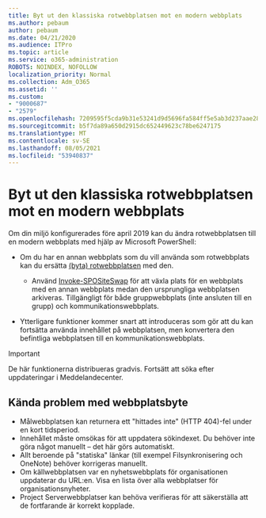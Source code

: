```yaml
---
title: Byt ut den klassiska rotwebbplatsen mot en modern webbplats
ms.author: pebaum
author: pebaum
ms.date: 04/21/2020
ms.audience: ITPro
ms.topic: article
ms.service: o365-administration
ROBOTS: NOINDEX, NOFOLLOW
localization_priority: Normal
ms.collection: Adm_O365
ms.assetid: ''
ms.custom:
- "9000687"
- "2579"
ms.openlocfilehash: 7209595f5cda9b31e53241d9d5696fa584ff5e5ab3d237aae28542bf7aec9398
ms.sourcegitcommit: b5f7da89a650d2915dc652449623c78be6247175
ms.translationtype: MT
ms.contentlocale: sv-SE
ms.lasthandoff: 08/05/2021
ms.locfileid: "53940837"
---
```

# <a name="swap-your-classic-root-site-with-a-modern-site"></a>Byt ut den klassiska rotwebbplatsen mot en modern webbplats

Om din miljö konfigurerades före april 2019 kan du ändra rotwebbplatsen till en modern webbplats med hjälp av Microsoft PowerShell:

- Om du har en annan webbplats som du vill använda som rotwebbplats kan du ersätta [(byta) rotwebbplatsen](https://docs.microsoft.com/sharepoint/modern-root-site) med den. 
    - Använd [Invoke-SPOSiteSwap](https://docs.microsoft.com/powershell/module/sharepoint-online/invoke-spositeswap?view=sharepoint-ps) för att växla plats för en webbplats med en annan webbplats medan den ursprungliga webbplatsen arkiveras. Tillgängligt för både gruppwebbplats (inte ansluten till en grupp) och kommunikationswebbplats. 

- Ytterligare funktioner kommer snart att introduceras som gör att du kan fortsätta använda innehållet på webbplatsen, men konvertera den befintliga webbplatsen till en kommunikationswebbplats. 
>[!Important]
>De här funktionerna distribueras gradvis. Fortsätt att söka efter uppdateringar i Meddelandecenter. 

## <a name="known-issues-with-swapping-sites"></a>Kända problem med webbplatsbyte

- Målwebbplatsen kan returnera ett "hittades inte" (HTTP 404)-fel under en kort tidsperiod.
- Innehållet måste omsökas för att uppdatera sökindexet. Du behöver inte göra något manuellt – det här görs automatiskt.
- Allt beroende på "statiska" länkar (till exempel Filsynkronisering och OneNote) behöver korrigeras manuellt.
- Om källwebbplatsen var en nyhetswebbplats för organisationen uppdaterar du URL:en. Visa en lista över alla webbplatser för organisationsnyheter.
- Project Serverwebbplatser kan behöva verifieras för att säkerställa att de fortfarande är korrekt kopplade.
